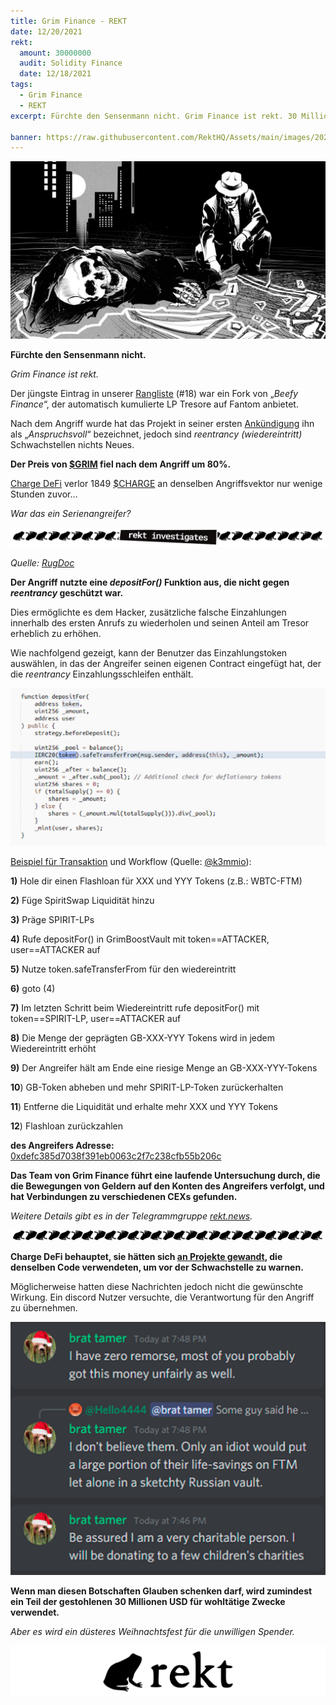 ```yaml
---
title: Grim Finance - REKT
date: 12/20/2021
rekt:
  amount: 30000000
  audit: Solidity Finance
  date: 12/18/2021
tags:
  - Grim Finance
  - REKT
excerpt: Fürchte den Sensenmann nicht. Grim Finance ist rekt. 30 Millionen USD weg; Position 18 auf der Rangliste.

banner: https://raw.githubusercontent.com/RektHQ/Assets/main/images/2021/12/grim-header.png
---
```

![](https://raw.githubusercontent.com/RektHQ/Assets/main/images/2021/12/grim-header.png)

**Fürchte den Sensenmann nicht.**

_Grim Finance ist rekt._

Der jüngste Eintrag in unserer [Rangliste](https://rekt.news/leaderboard/) (#18) war ein Fork von „_Beefy Finance_“, der automatisch kumulierte LP Tresore auf Fantom anbietet.

Nach dem Angriff wurde hat das Projekt in seiner ersten [Ankündigung](https://twitter.com/financegrim/status/1472357770846519312) ihn als „_Anspruchsvoll_“ bezeichnet, jedoch sind _reentrancy (wiedereintritt)_ Schwachstellen nichts Neues.

**Der Preis von [$GRIM](https://www.coingecko.com/en/coins/grimtoken) fiel nach dem Angriff um 80%.**

[Charge DeFi](https://twitter.com/ChargeDeFi/status/1472136494085296128) verlor 1849 [$CHARGE](https://www.coingecko.com/en/coins/chargedefi-charge) an denselben Angriffsvektor nur wenige Stunden zuvor…

_War das ein Serienangreifer?_

![](https://raw.githubusercontent.com/RektHQ/Assets/main/images/2021/09/rekt-investigates-linebreak.png)

_Quelle: [RugDoc](https://twitter.com/RugDocIO/status/1472293717725913089)_

**Der Angriff nutzte eine _depositFor()_ Funktion aus, die nicht gegen _reentrancy_ geschützt war.**

Dies ermöglichte es dem Hacker, zusätzliche falsche Einzahlungen innerhalb des ersten Anrufs zu wiederholen und seinen Anteil am Tresor erheblich zu erhöhen.

Wie nachfolgend gezeigt, kann der Benutzer das Einzahlungstoken auswählen, in das der Angreifer seinen eigenen Contract eingefügt hat, der die _reentrancy_ Einzahlungsschleifen enthält.

![](https://raw.githubusercontent.com/RektHQ/Assets/main/images/2021/12/grim-code.png)

[Beispiel für Transaktion](https://ftmscan.com/tx/0x19315e5b150d0a83e797203bb9c957ec1fa8a6f404f4f761d970cb29a74a5dd6) und Workflow (Quelle: [@k3mmio](https://threadreaderapp.com/thread/1472315936166219777.html)):

**1)** Hole dir einen Flashloan für XXX und YYY Tokens (z.B.: WBTC-FTM)

**2)** Füge SpiritSwap Liquidität hinzu

**3)** Präge SPIRIT-LPs

**4)** Rufe depositFor() in GrimBoostVault mit token==ATTACKER, user==ATTACKER auf

**5)** Nutze token.safeTransferFrom für den wiedereintritt

**6)** goto (4)

**7)** Im letzten Schritt beim Wiedereintritt rufe depositFor() mit token==SPIRIT-LP, user==ATTACKER auf

**8)** Die Menge der geprägten GB-XXX-YYY Tokens wird in jedem Wiedereintritt erhöht

**9)** Der Angreifer hält am Ende eine riesige Menge an GB-XXX-YYY-Tokens

**10**) GB-Token abheben und mehr SPIRIT-LP-Token zurückerhalten

**11**) Entferne die Liquidität und erhalte mehr XXX und YYY Tokens

**12**) Flashloan zurückzahlen

**des Angreifers Adresse:** [0xdefc385d7038f391eb0063c2f7c238cfb55b206c](https://ftmscan.com/address/0xdefc385d7038f391eb0063c2f7c238cfb55b206c)

**Das Team von Grim Finance führt eine laufende Untersuchung durch, die die Bewegungen von Geldern auf den Konten des Angreifers verfolgt, und hat Verbindungen zu verschiedenen CEXs gefunden.**

_Weitere Details gibt es in der Telegrammgruppe [rekt.news](https://t.me/Rekt_HQ)._

![](https://raw.githubusercontent.com/RektHQ/Assets/main/images/2021/03/rekt-linebreak.png) 

**Charge DeFi behauptet, sie hätten sich [an Projekte gewandt](https://twitter.com/ChargeDeFi/status/1472223355352895490), die denselben Code verwendeten, um vor der Schwachstelle zu warnen.**

Möglicherweise hatten diese Nachrichten jedoch nicht die gewünschte Wirkung. Ein discord Nutzer versuchte, die Verantwortung für den Angriff zu übernehmen.

![](https://raw.githubusercontent.com/RektHQ/Assets/main/images/2021/12/grim-discord.png)

**Wenn man diesen Botschaften Glauben schenken darf, wird zumindest ein Teil der gestohlenen 30 Millionen USD für wohltätige Zwecke verwendet.**

_Aber es wird ein düsteres Weihnachtsfest für die unwilligen Spender._

![](https://raw.githubusercontent.com/RektHQ/Assets/main/images/2021/08/rekt-outline-conc.png)

